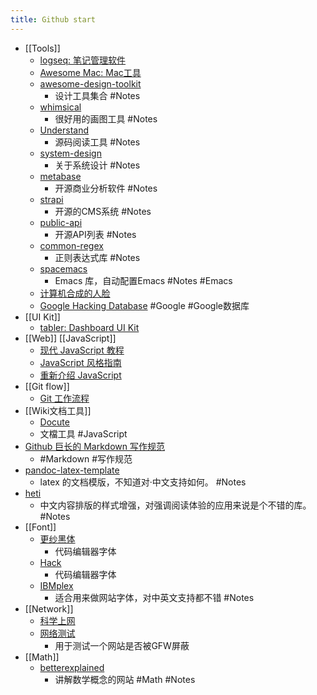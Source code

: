 ```yaml
---
title: Github start
---
```


- [[Tools]]
	- [logseq: 笔记管理软件](https://github.com/logseq/logseq.git)
	- [Awesome Mac: Mac工具](https://github.com/SuJunming/mac-awesomeTools)
	- [awesome-design-toolkit](https://github.com/gztchan/awesome-design#toolkit)
		- 设计工具集合 #Notes
	- [whimsical](https://whimsical.com/examples-D9W9sUcDdboucuZqt87jVK)
		- 很好用的画图工具 #Notes
	- [Understand](https://www.scitools.com/category/release/)
		- 源码阅读工具 #Notes
	- [system-design](https://github.com/donnemartin/system-design-primer/blob/master/README-zh-Hans.md#%E7%B3%BB%E7%BB%9F%E8%AE%BE%E8%AE%A1%E4%B8%BB%E9%A2%98%E7%9A%84%E7%B4%A2%E5%BC%95)
		- 关于系统设计 #Notes
	- [metabase](https://github.com/metabase/metabase)
		- 开源商业分析软件 #Notes
	- [strapi](https://github.com/strapi/strapi)
		- 开源的CMS系统 #Notes
	- [public-api](https://github.com/public-apis/public-apis)
		- 开源API列表 #Notes
	- [common-regex](https://github.com/cdoco/common-regex)
		- 正则表达式库 #Notes
	- [spacemacs](https://github.com/syl20bnr/spacemacs)
		- Emacs 库，自动配置Emacs  #Notes  #Emacs
	- [计算机合成的人脸](https://thispersondoesnotexist.com/)
	- [Google Hacking Database](https://www.exploit-db.com/google-hacking-database) #Google #Google数据库
- [[UI Kit]]
	- [tabler: Dashboard UI Kit](https://github.com/tabler/tabler)
- [[Web]]  [[JavaScript]]
	- [现代 JavaScript 教程](https://zh.javascript.info/)
	- [JavaScript 风格指南](https://github.com/alivebao/clean-code-js)
	- [重新介绍 JavaScript](https://developer.mozilla.org/zh-CN/docs/Web/JavaScript/A_re-introduction_to_JavaScript)
- [[Git flow]]
	- [Git 工作流程](https://www.ruanyifeng.com/blog/2015/12/git-workflow.html)
- [[Wiki文档工具]]
	- [Docute](https://docute.org/zh/)
	- 文檔工具 #JavaScript
- [Github 巨长的 Markdown 写作规范](https://github.github.com/gfm/#introduction)
	- #Markdown #写作规范
- [pandoc-latex-template](https://github.com/Wandmalfarbe/pandoc-latex-template)
	- latex 的文档模版，不知道对·中文支持如何。 #Notes
- [heti](https://github.com/sivan/heti)
	- 中文内容排版的样式增强，对强调阅读体验的应用来说是个不错的库。 #Notes
- [[Font]]
	- [更纱黑体](https://github.com/be5invis/Sarasa-Gothic)
		- 代码编辑器字体
	- [Hack](https://github.com/source-foundry/Hack)
		- 代码编辑器字体
	- [IBMplex](https://github.com/IBM/plex)
		- 适合用来做网站字体，对中英文支持都不错 #Notes
- [[Network]]
	- [科学上网](https://github.com/haoel/haoel.github.io)
	- [网络测试](https://www.comparitech.com/privacy-security-tools/blockedinchina/)
		- 用于测试一个网站是否被GFW屏蔽
- [[Math]]
	- [betterexplained](https://betterexplained.com/)
		- 讲解数学概念的网站 #Math #Notes